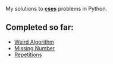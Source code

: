 My solutions to [**cses**](https://cses.fi/problemset/) problems in Python.

## Completed so far:
- [Weird Algorithm](https://cses.fi/problemset/task/1068)
- [Missing Number](https://cses.fi/problemset/task/1083/)
- [Repetitions](https://cses.fi/problemset/task/1069)